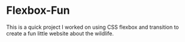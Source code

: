 # Flexbox-Fun
This is a quick project I worked on using CSS flexbox and transition to create a fun little website about the wildlife.
